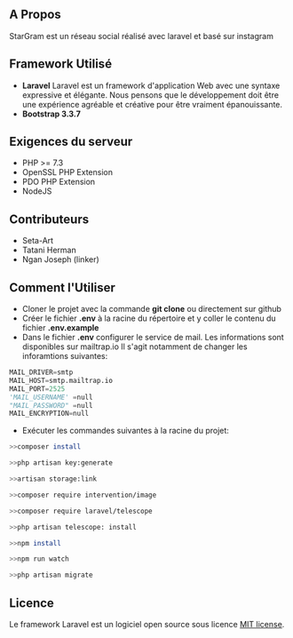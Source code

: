 
## A Propos
StarGram est un réseau social réalisé avec laravel et basé sur instagram

## Framework Utilisé 

* **Laravel**
Laravel est un framework d'application Web avec une syntaxe expressive et élégante. Nous pensons que le développement doit être une expérience agréable et créative pour être vraiment épanouissante.
* **Bootstrap 3.3.7**

## Exigences du serveur
* PHP >= 7.3
* OpenSSL PHP Extension
* PDO PHP Extension
* NodeJS

## Contributeurs
* Seta-Art
* Tatani Herman
* Ngan Joseph (linker)

## Comment l'Utiliser
* Cloner le projet avec la commande **git clone** ou directement sur github
* Créer le fichier **.env** à la racine du répertoire et y coller le contenu du fichier **.env.example**
*  Dans le fichier **.env** configurer le service de mail. Les informations sont disponibles sur mailtrap.io
Il s'agit notamment de changer les inforamtions suivantes:
```python
MAIL_DRIVER=smtp
MAIL_HOST=smtp.mailtrap.io
MAIL_PORT=2525
'MAIL_USERNAME' =null
"MAIL_PASSWORD" =null
MAIL_ENCRYPTION=null
```
* Exécuter les commandes suivantes à la racine du projet:  
```bash  
>>composer install

>>php artisan key:generate 

>>artisan storage:link

>>composer require intervention/image

>>composer require laravel/telescope

>>php artisan telescope: install

>>npm install

>>npm run watch 

>>php artisan migrate
``` 

## Licence
Le framework Laravel est un logiciel open source sous licence [MIT license](https://opensource.org/licenses/MIT).
